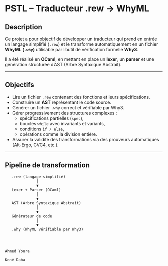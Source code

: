 # PSTL – Traducteur .rew → WhyML

## Description
Ce projet a pour objectif de développer un traducteur qui prend en entrée un langage simplifié (`.rew`) et le transforme automatiquement en un fichier **WhyML (`.why`)** utilisable par l’outil de vérification formelle **Why3**.  

Il a été réalisé en **OCaml**, en mettant en place un **lexer**, un **parser** et une génération structurée d’AST (Arbre Syntaxique Abstrait).  

---

## Objectifs
- Lire un fichier `.rew` contenant des fonctions et leurs spécifications.  
- Construire un **AST** représentant le code source.  
- Générer un fichier `.why` correct et vérifiable par Why3.  
- Gérer progressivement des structures complexes :  
  - spécifications partielles (`spec`),  
  - boucles `while` avec invariants et variants,  
  - conditions `if / else`,  
  - opérations comme la division entière.  
- Assurer la validité des transformations via des prouveurs automatiques (Alt-Ergo, CVC4, etc.).  

---

##  Pipeline de transformation
```text
   .rew (langage simplifié)
              │
              ▼
   Lexer + Parser (OCaml)
              │
              ▼
   AST (Arbre Syntaxique Abstrait)
              │
              ▼
   Générateur de code
              │
              ▼
   .why (WhyML vérifiable par Why3)




Ahmed Youra

Koné Daba
